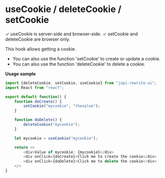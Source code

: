 # useCookie / deleteCookie / setCookie

✓ useCookie is server-side and browser-side.
✓ setCookie and deleteCookie are browser only.

This hook allows getting a cookie.
* You can also use the function 'setCookie' to create or update a cookie.
* You can also use the function 'deleteCookie' to delete a cookie.

**Usage sample**
```typescript jsx
import {deleteCookie, setCookie, useCookie} from "jopi-rewrite-ui";
import React from "react";

export default function() {
    function doCreate() {
        setCookie("mycookie", "thevalue");
    }

    function doDelete() {
        deleteCookie("mycookie");
    }

    let mycookie = useCookie("mycookie");

    return <>
        <div>Value of mycookie: {mycookie}</div>
        <div onClick={doCreate}>Click me to create the cookie</div>
        <div onClick={doDelete}>Click me to delete the cookie</div>
    </>
}
```